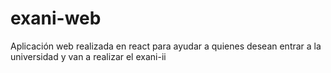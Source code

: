 # exani-web

Aplicación web realizada en react para ayudar a quienes desean entrar a la universidad y van a realizar el exani-ii
